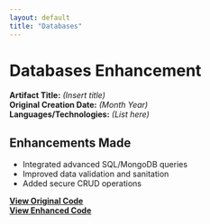 ```yaml
---
layout: default
title: "Databases"
---
```


# Databases Enhancement

**Artifact Title:** _(Insert title)_  
**Original Creation Date:** _(Month Year)_  
**Languages/Technologies:** _(List here)_

## Enhancements Made
- Integrated advanced SQL/MongoDB queries  
- Improved data validation and sanitation  
- Added secure CRUD operations  

[**View Original Code**](RELATIVE_LINK)  
[**View Enhanced Code**](RELATIVE_LINK)
